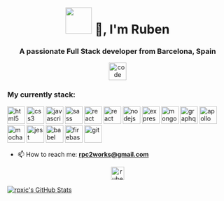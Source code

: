 <h1 align="center"><img src="https://media.giphy.com/media/MeJgB3yMMwIaHmKD4z/giphy.gif" width="60" height="60"></img>
 👋, I'm Ruben</h1>

<h3 align="center">A passionate Full Stack developer from Barcelona, Spain</h3>
<p align="center"><img src="https://media.giphy.com/media/dxn6fRlTIShoeBr69N/giphy.gif" alt="code" width="40" height="40"/></p>
<h3>My currently stack:</h3>

<p align="left">
<img src="https://cdn.worldvectorlogo.com/logos/html5.svg" alt="html5" width="40" height="40"/>
<img src="https://cdn.worldvectorlogo.com/logos/css-5.svg" alt="css3" width="40" height="40"/>
<img src="https://cdn.worldvectorlogo.com/logos/javascript.svg" alt="javascript" width="40" height="40"/>
<img src="https://cdn.worldvectorlogo.com/logos/sass-1.svg" alt="sass" width="40" height="40"/>
<img src="https://cdn.worldvectorlogo.com/logos/react-2.svg" alt="react" width="40" height="40"/>
<img src="https://cdn.worldvectorlogo.com/logos/vue-js-1.svg" alt="react" width="40" height="40"/>

<img src="https://cdn.worldvectorlogo.com/logos/nodejs-icon.svg" alt="nodejs" width="40" height="40"/>
<img src="https://cdn.worldvectorlogo.com/logos/express-109.svg" alt="express" width="40" height="40"/>
<img src="https://cdn.worldvectorlogo.com/logos/mongodb.svg" alt="mongodb" width="40" height="40"/>
<img src="https://cdn.worldvectorlogo.com/logos/graphql.svg" alt="graphql" width="40" height="40"/>
<img src="https://cdn.worldvectorlogo.com/logos/apollo-graphql-compact.svg" alt="apollo" width="40" height="40"/>
<img src="https://cdn.worldvectorlogo.com/logos/mocha-1.svg" alt="mocha" width="40" height="40"/>
<img src="https://cdn.worldvectorlogo.com/logos/jest-0.svg" alt="jest" width="40" height="40"/>
<img src="https://cdn.worldvectorlogo.com/logos/babel-10.svg" alt="babel" width="40" height="40"/> 
<img src="https://cdn.worldvectorlogo.com/logos/firebase-1.svg" alt="firebase" width="40" height="40"/>
<img src="https://cdn.worldvectorlogo.com/logos/git-icon.svg" alt="git" width="40" height="40"/>
</p>


- 📫 How to reach me: **rpc2works@gmail.com**

<p align="center">
<a href="https://linkedin.com/in/ruben-ponce-cañadas" target="_blank"><img align="center" src="https://cdn.jsdelivr.net/npm/simple-icons@3.0.1/icons/linkedin.svg" alt="ruben-ponce-cañadas" height="30" width="30" /></a>
</p>

[![rpxic's GitHub Stats](https://github-readme-stats.vercel.app/api?username=rpxic&show_icons=true)](https://github.com/rpxic)
